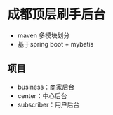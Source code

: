 # 成都顶层刷手后台

* maven 多模块划分
* 基于spring boot + mybatis

## 项目

* business：商家后台
* center：中心后台
* subscriber：用户后台